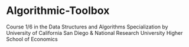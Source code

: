# Algorithmic-Toolbox
Course 1/6 in the Data Structures and Algorithms Specialization by University of California San Diego &amp; National Research University Higher School of Economics

